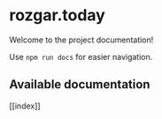 # rozgar.today

Welcome to the project documentation!

Use `npm run docs` for easier navigation.

## Available documentation

[[index]]
